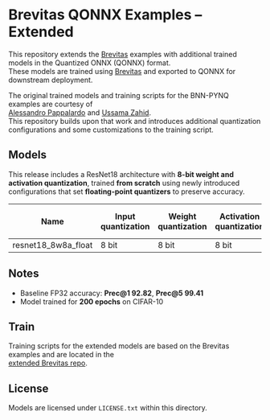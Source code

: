 # Brevitas QONNX Examples – Extended

This repository extends the [Brevitas](https://github.com/Xilinx/brevitas/tree/master/src/brevitas_examples/bnn_pynq) examples with additional trained models in the Quantized ONNX (QONNX) format.  
These models are trained using [Brevitas](https://github.com/Xilinx/brevitas) and exported to QONNX for downstream deployment.  

The original trained models and training scripts for the BNN-PYNQ examples are courtesy of  
[Alessandro Pappalardo](https://github.com/volcacius) and [Ussama Zahid](https://github.com/ussamazahid96).  
This repository builds upon that work and introduces additional quantization configurations and some customizations to the training script.  

## Models  

This release includes a ResNet18 architecture with **8-bit weight and activation quantization**, trained **from scratch** using newly introduced configurations that set **floating-point quantizers** to preserve accuracy.  

| Name                 | Input quantization | Weight quantization | Activation quantization | Dataset  | Top-1 accuracy (test) | Top-5 accuracy (test) | Top-1 accuracy (QONNX) |
|----------------------|--------------------|---------------------|-------------------------|----------|-----------------------|-----------------------|------------------------|
| resnet18_8w8a_float  | 8 bit              | 8 bit               | 8 bit                   | CIFAR10  | 93.09%                | 99.59%                | 93.09%                 |

## Notes  

- Baseline FP32 accuracy: **Prec@1 92.82**, **Prec@5 99.41**  
- Model trained for **200 epochs** on CIFAR-10  

## Train  

Training scripts for the extended models are based on the Brevitas examples and are located in the  
[extended Brevitas repo](https://github.com/nghielme/brevitas/tree/float_quant_exp/src/brevitas_examples/bnn_pynq).  

## License  

Models are licensed under `LICENSE.txt` within this directory.  
